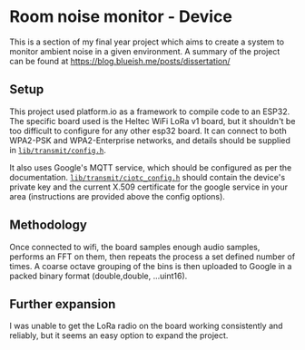 # Room noise monitor - Device

This is a section of my final year project which aims to create a system to monitor ambient
noise in a given environment. A summary of the project can be found at https://blog.blueish.me/posts/dissertation/

## Setup

This project used platform.io as a framework to compile code to an ESP32. The specific board
used is the Heltec WiFi LoRa v1 board, but it shouldn't be too difficult to configure for
any other esp32 board. It can connect to both WPA2-PSK and WPA2-Enterprise networks, and
details should be supplied in [`lib/transmit/config.h`](./lib/transmit/config.h).

It also uses Google's MQTT service, which should be configured as per the documentation.
[`lib/transmit/ciotc_config.h`](./lib/transmit/ciotc_config.h) should contain the device's
private key and the current X.509 certificate for the google service in your area
(instructions are provided above the config options).

## Methodology

Once connected to wifi, the board samples enough audio samples, performs an FFT on them, then
repeats the process a set defined number of times. A coarse octave grouping of the bins is
then uploaded to Google in a packed binary format (double,double, ...uint16).

## Further expansion

I was unable to get the LoRa radio on the board working consistently and reliably, but it
seems an easy option to expand the project.
